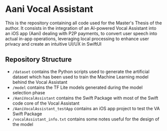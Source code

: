 # Aani Vocal Assistant

This is the repository containing all code used for the Master's Thesis of the author. It consists in the integration of an AI-powered Vocal Assistant into an iOS app (Aani) dealing with P2P payments, to convert user speech into actual in-app operations, leveraging local processing to enhance user privacy and create an intuitive UI/UX in SwiftUI

## Repository Structure
- `/dataset` contains the Python scripts used to generate the artificial dataset which has been used to train the Machine Learning model behind the Vocal Assistant
- `/model` contains the TF Lite models generated during the model selection phase
- `/AaniVocalAssistant` contains the Swift Package with most of the Swift code core of the Vocal Assistant
- `/AaniVocalAssistant_testApp` contains an iOS app project to test the VA Swift Package
- `/vocalAssistant_info.txt` contains some notes useful for the design of the model

